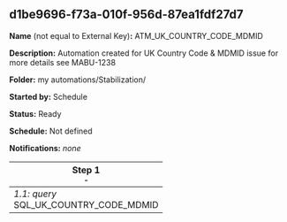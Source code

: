 ## d1be9696-f73a-010f-956d-87ea1fdf27d7

**Name** (not equal to External Key)**:** ATM_UK_COUNTRY_CODE_MDMID

**Description:** Automation created for UK Country Code & MDMID issue for more details see MABU-1238

**Folder:** my automations/Stabilization/

**Started by:** Schedule

**Status:** Ready

**Schedule:** Not defined

**Notifications:** _none_


| Step 1<br>_<small>-</small>_ |
| --- |
| _1.1: query_<br>SQL_UK_COUNTRY_CODE_MDMID |
